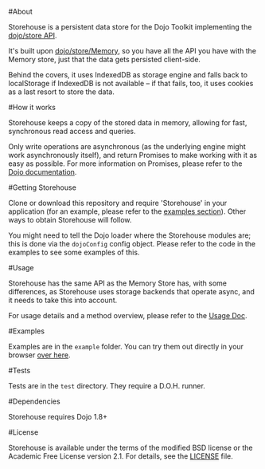 #About

Storehouse is a persistent data store for the Dojo Toolkit implementing the [dojo/store API](http://dojotoolkit.org/reference-guide/1.8/dojo/store.html).

It's built upon [dojo/store/Memory](http://dojotoolkit.org/reference-guide/1.8/dojo/store/Memory.html), so you have all the API you have with the Memory store, just that the data gets persisted client-side.

Behind the covers, it uses IndexedDB as storage engine and falls back to localStorage if IndexedDB is not available – if that fails, too, it uses cookies as a last resort to store the data.

#How it works

Storehouse keeps a copy of the stored data in memory, allowing for fast, synchronous read access and queries.

Only write operations are asynchronous (as the underlying engine might work asynchronously itself), and return Promises to make working with it as easy as possible. For more information on Promises, please refer to the [Dojo documentation](http://dojotoolkit.org/reference-guide/1.8/dojo/promise/Promise.html).

#Getting Storehouse

Clone or download this repository and require 'Storehouse' in your application (for an example, please refer to the [examples section](https://github.com/jensarps/storehouse#examples)). Other ways to obtain Storehouse will follow.

You might need to tell the Dojo loader where the Storehouse modules are; this is done via the `dojoConfig` config object. Please refer to the code in the examples to see some examples of this.

#Usage

Storehouse has the same API as the Memory Store has, with some differences, as Storehouse uses storage backends that operate async, and it needs to take this into account.

For usage details and a method overview, please refer to the [Usage Doc](https://github.com/jensarps/storehouse/blob/master/doc/usage.md).

#Examples

Examples are in the `example` folder. You can try them out directly in your browser [over here](http://jensarps.github.com/storehouse/example/).

#Tests

Tests are in the `test` directory. They require a D.O.H. runner.

#Dependencies

Storehouse requires Dojo 1.8+

#License

Storehouse is available under the terms of the modified BSD license or the Academic Free License version 2.1. For details, see the [LICENSE](https://github.com/jensarps/storehouse/blob/master/LICENSE) file.
